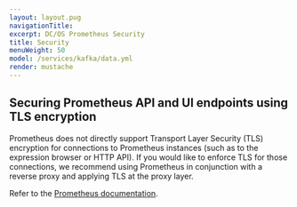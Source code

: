 ```yaml
---
layout: layout.pug
navigationTitle:
excerpt: DC/OS Prometheus Security
title: Security
menuWeight: 50
model: /services/kafka/data.yml
render: mustache
---
```




## Securing Prometheus API and UI endpoints using TLS encryption

Prometheus does not directly support Transport Layer Security (TLS) encryption for connections to Prometheus instances (such as to the expression browser or HTTP API). If you would like to enforce TLS for those connections, we recommend using Prometheus in conjunction with a reverse proxy and applying TLS at the proxy layer.

Refer to the [Prometheus documentation](https://prometheus.io/docs/guides/tls-encryption/).
